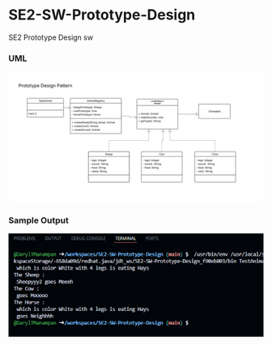 # SE2-SW-Prototype-Design
SE2 Prototype Design sw

### UML
![image](https://github.com/DarylTManampan/SE2-SW-Prototype-Design/blob/main/PrototypeDesign.java/swpduml.png)
### Sample Output
![image](https://github.com/DarylTManampan/SE2-SW-Prototype-Design/blob/main/PrototypeDesign.java/swpdoup.png)
